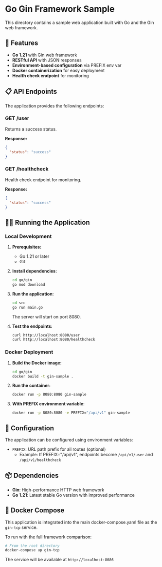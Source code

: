 # Go Gin Framework Sample

This directory contains a sample web application built with Go and the Gin web framework.

## 🚀 Features

- **Go 1.21** with Gin web framework
- **RESTful API** with JSON responses
- **Environment-based configuration** via PREFIX env var
- **Docker containerization** for easy deployment
- **Health check endpoint** for monitoring

## 📋 API Endpoints

The application provides the following endpoints:

### GET /user
Returns a success status.

**Response:**
```json
{
  "status": "success"
}
```

### GET /healthcheck
Health check endpoint for monitoring.

**Response:**
```json
{
  "status": "success"
}
```

## 🏃‍♂️ Running the Application

### Local Development

1. **Prerequisites:**
   - Go 1.21 or later
   - Git

2. **Install dependencies:**
   ```bash
   cd go/gin
   go mod download
   ```

3. **Run the application:**
   ```bash
   cd src
   go run main.go
   ```

   The server will start on port 8080.

4. **Test the endpoints:**
   ```bash
   curl http://localhost:8080/user
   curl http://localhost:8080/healthcheck
   ```

### Docker Deployment

1. **Build the Docker image:**
   ```bash
   cd go/gin
   docker build -t gin-sample .
   ```

2. **Run the container:**
   ```bash
   docker run -p 8080:8080 gin-sample
   ```

3. **With PREFIX environment variable:**
   ```bash
   docker run -p 8080:8080 -e PREFIX="/api/v1" gin-sample
   ```

## 🔧 Configuration

The application can be configured using environment variables:

- `PREFIX`: URL path prefix for all routes (optional)
  - Example: If PREFIX="/api/v1", endpoints become `/api/v1/user` and `/api/v1/healthcheck`

## 📦 Dependencies

- **Gin**: High-performance HTTP web framework
- **Go 1.21**: Latest stable Go version with improved performance

## 🐳 Docker Compose

This application is integrated into the main docker-compose.yaml file as the `gin-tcp` service.

To run with the full framework comparison:

```bash
# From the root directory
docker-compose up gin-tcp
```

The service will be available at `http://localhost:8086`